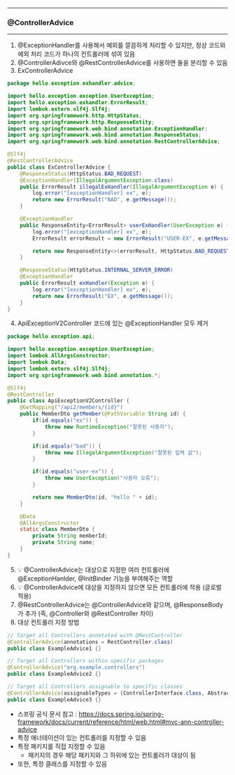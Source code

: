 -----
### @ControllerAdvice
-----
1. @ExceptionHandler를 사용해서 예외를 깔끔하게 처리할 수 있지만, 정상 코드와 예외 처리 코드가 하나의 컨트롤러에 섞여 있음
2. @ControllerAdivce와 @RestControllerAdvice를 사용하면 둘을 분리할 수 있음
3. ExControllerAdvice
```java
package hello.exception.exhandler.advice;

import hello.exception.exception.UserException;
import hello.exception.exhandler.ErrorResult;
import lombok.extern.slf4j.Slf4j;
import org.springframework.http.HttpStatus;
import org.springframework.http.ResponseEntity;
import org.springframework.web.bind.annotation.ExceptionHandler;
import org.springframework.web.bind.annotation.ResponseStatus;
import org.springframework.web.bind.annotation.RestControllerAdvice;

@Slf4j
@RestControllerAdvice
public class ExControllerAdvice {
    @ResponseStatus(HttpStatus.BAD_REQUEST)
    @ExceptionHandler(IllegalArgumentException.class)
    public ErrorResult illegalExHandler(IllegalArgumentException e) {
        log.error("[exceptionHandler] ex", e);
        return new ErrorResult("BAD", e.getMessage());
    }

    @ExceptionHandler
    public ResponseEntity<ErrorResult> userExHandler(UserException e) {
        log.error("[exceptionHandler] ex", e);
        ErrorResult errorResult = new ErrorResult("USER-EX", e.getMessage());

        return new ResponseEntity<>(errorResult, HttpStatus.BAD_REQUEST);
    }

    @ResponseStatus(HttpStatus.INTERNAL_SERVER_ERROR)
    @ExceptionHandler
    public ErrorResult exHandler(Exception e) {
        log.error("[exceptionHandler] ex", e);
        return new ErrorResult("EX", e.getMessage());
    }
}
```

4. ApiExceptionV2Controller 코드에 있는 @ExceptionHandler 모두 제거
```java
package hello.exception.api;

import hello.exception.exception.UserException;
import lombok.AllArgsConstructor;
import lombok.Data;
import lombok.extern.slf4j.Slf4j;
import org.springframework.web.bind.annotation.*;

@Slf4j
@RestController
public class ApiExceptionV2Controller {
    @GetMapping("/api2/members/{id}")
    public MemberDto getMember(@PathVariable String id) {
        if(id.equals("ex")) {
            throw new RuntimeException("잘못된 사용자");
        }

        if(id.equals("bad")) {
            throw new IllegalArgumentException("잘못된 입력 값");
        }

        if(id.equals("user-ex")) {
            throw new UserException("사용자 오류");
        }

        return new MemberDto(id, "hello " + id);
    }

    @Data
    @AllArgsConstructor
    static class MemberDto {
        private String memberId;
        private String name;
    }
}
```

5. 💡 @ControllerAdvice는 대상으로 지정한 여러 컨트롤러에 @ExceptionHanlder, @InitBinder 기능을 부여해주는 역할
6. 💡 @ControllerAdvice에 대상을 지정하지 않으면 모든 컨트롤러에 적용 (글로벌 적용)
7. @RestControllerAdvice는 @ControllerAdvice와 같으며, @ResponseBody가 추가 (즉, @Controller와 @RestController 차이)
8. 대상 컨트롤러 지정 방법
```java
// Target all Controllers annotated with @RestController 
@ControllerAdvice(annotations = RestController.class) 
public class ExampleAdvice1 {}

// Target all Controllers within specific packages 
@ControllerAdvice("org.example.controllers") 
public class ExampleAdvice2 {}

// Target all Controllers assignable to specific classes
@ControllerAdvice(assignableTypes = {ControllerInterface.class, AbstractController.class})
public class ExampleAdvice3 {}
```
  - 스프링 공식 문서 참고 : https://docs.spring.io/spring-framework/docs/current/reference/html/web.html#mvc-ann-controller-advice
  - 특정 애너테이션이 있는 컨트롤러를 지정할 수 있음
  - 특정 패키지를 직접 지정할 수 있음
    + 패키지의 경우 해당 패키지와 그 하위에 있는 컨트롤러가 대상이 됨
  - 또한, 특정 클래스를 지정할 수 있음
